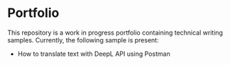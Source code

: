 # Portfolio

This repository is a work in progress portfolio containing technical writing samples. Currently, the following sample is present:
* How to translate text with DeepL API using Postman
